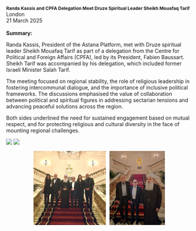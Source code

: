 <span style="font-size: 0.75rem; font-weight: bold;">Randa Kassis and CPFA Delegation Meet Druze Spiritual Leader Sheikh Mouafaq Tarif</span><br>
London</br>
21 March 2025
</br></br>
<b>Summary:</b>

Randa Kassis, President of the Astana Platform, met with Druze spiritual leader Sheikh Mouafaq Tarif as part of a delegation from the Centre for Political and Foreign Affairs (CPFA), led by its President, Fabien Baussart. Sheikh Tarif was accompanied by his delegation, which included former Israeli Minister Salah Tarif.

The meeting focused on regional stability, the role of religious leadership in fostering intercommunal dialogue, and the importance of inclusive political frameworks. The discussions emphasised the value of collaboration between political and spiritual figures in addressing sectarian tensions and advancing peaceful solutions across the region.

Both sides underlined the need for sustained engagement based on mutual respect, and for protecting religious and cultural diversity in the face of mounting regional challenges.

![](1.jpg)
![](2.JPG)

<div style="display: flex; flex-wrap: wrap; justify-content: center; gap: 10px;">
  <a href="https://github.com/vduce/randa-kassis-website/blob/amardeep/public/encounters/photos/1.jpg" target="_blank">
    <img src="https://github.com/vduce/randa-kassis-website/blob/amardeep/public/encounters/photos/1.jpg" style="flex: 1 1 300px; max-width: 300px; height: 200px; object-fit: cover;">
  </a>
  <a href="https://github.com/vduce/randa-kassis-website/blob/amardeep/public/encounters/photos/2.JPG" target="_blank">
    <img src="https://github.com/vduce/randa-kassis-website/blob/amardeep/public/encounters/photos/2.JPG" style="flex: 1 1 300px; max-width: 300px; height: 200px; object-fit: cover;">
  </a>
</div>

<p></p>

